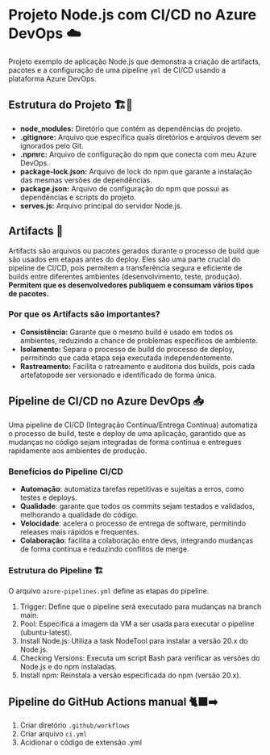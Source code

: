 # Projeto Node.js com CI/CD no Azure DevOps ☁️
Projeto exemplo de aplicação Node.js que demonstra a criação de artifacts, pacotes e a configuração de uma pipeline `yml` de CI/CD usando a plataforma Azure DevOps. 

## Estrutura do Projeto 🏗️🧱
- **node_modules:** Diretório que contém as dependências do projeto.
- **.gitignore:** Arquivo que especifica quais diretórios e arquivos devem ser ignorados pelo Git.
- **.npmrc:** Arquivo de configuração do npm que conecta com meu Azure DevOps.
- **package-lock.json:** Arquivo de lock do npm que garante a instalação das mesmas versões de dependências.
- **package.json:** Arquivo de configuração do npm que possui as dependências e scripts do projeto.
- **serves.js:** Arquivo principal do servidor Node.js.


## Artifacts 🚀
Artifacts são arquivos ou pacotes gerados durante o processo de build que são usados em etapas antes do deploy. Eles são uma parte crucial do pipeline de CI/CD, pois permitem a transferência segura e eficiente de builds entre diferentes ambientes (desenvolvimento, teste, produção). **Permitem que os desenvolvedores publiquem e consumam vários tipos de pacotes.**

### Por que os Artifacts são importantes?
- **Consistência:** Garante que o mesmo build é usado em todos os ambientes, reduzindo a chance de problemas específicos de ambiente.
- **Isolamento:** Separa o processo de build do processo de deploy, permitindo que cada etapa seja executada independentemente.
- **Rastreamento:** Facilita o ratreamento e auditoria dos builds, pois cada artefatopode ser versionado e identificado de forma única.

## Pipeline de CI/CD no Azure DevOps 📥
Uma pipeline de CI/CD (Integração Contínua/Entrega Contínua) automatiza o processo de build, teste e deploy de uma aplicação, garantido que as mudanças no código sejam integradas de forma contínua e entregues rapidamente aos ambientes de produção.

### Benefícios do Pipeline CI/CD
- **Automação**: automatiza tarefas repetitivas e sujeitas a erros, como testes e deploys.
- **Qualidade**: garante que todos os commits sejam testados e validados, melhorando a qualidade do código.
- **Velocidade**: acelera o processo de entrega de software, permitindo releases mais rápidos e frequentes.
- **Colaboração**: facilita a colaboração entre devs, integrando mudanças de forma contínua e reduzindo conflitos de merge.

### Estrutura do Pipeline 🏗️

O arquivo `azure-pipelines.yml` define as etapas do pipeline.
1. Trigger: Define que o pipeline será executado para mudanças na branch main.
2. Pool: Especifica a imagem da VM a ser usada para executar o pipeline (ubuntu-latest).
3. Install Node.js: Utiliza a task NodeTool para instalar a versão 20.x do Node.js.
4. Checking Versions: Executa um script Bash para verificar as versões do Node.js e do npm instaladas.
5. Install npm: Reinstala a versão especificada do npm (versão 20.x).

## Pipeline do GitHub Actions manual 🐈‍⬛➡️
1. Criar diretório `.github/workflows`
2. Criar arquivo `ci.yml`
3. Acidionar o código de extensão .yml